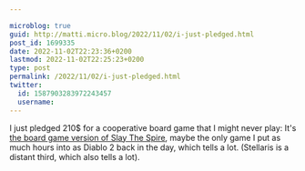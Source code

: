 ```yaml
---

microblog: true
guid: http://matti.micro.blog/2022/11/02/i-just-pledged.html
post_id: 1699335
date: 2022-11-02T22:23:36+0200
lastmod: 2022-11-02T22:25:23+0200
type: post
permalink: /2022/11/02/i-just-pledged.html
twitter:
  id: 1587903283972243457
  username:
---
```

I just pledged 210$ for a cooperative board game that I might never play: It's [the board game version of Slay The Spire](https://www.kickstarter.com/projects/contentiongames/slay-the-spire-the-board-game), maybe the only game I put as much hours into as Diablo 2 back in the day, which tells a lot. (Stellaris is a distant third, which also tells a lot).
